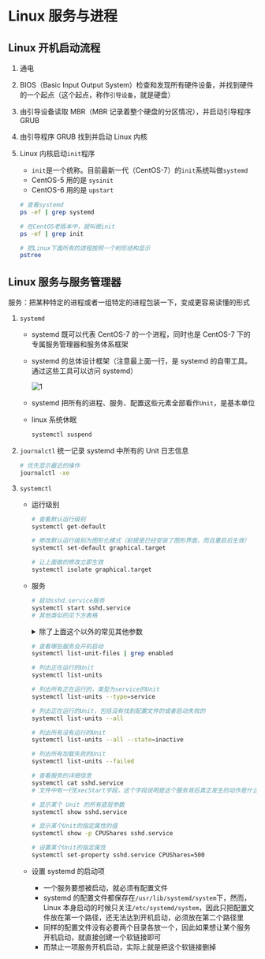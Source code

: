 # Linux 服务与进程

## Linux 开机启动流程

1. 通电

1. BIOS（Basic Input Output System）检查和发现所有硬件设备，并找到硬件的一个起点（这个起点，称作`引导设备`，就是硬盘）

1. 由引导设备读取 MBR（MBR 记录着整个硬盘的分区情况），并启动引导程序 GRUB

1. 由引导程序 GRUB 找到并启动 Linux 内核

1. Linux 内核启动`init`程序

    - `init`是一个统称。目前最新一代（CentOS-7）的`init`系统叫做`systemd`
    - CentOS-5 用的是 `sysinit`
    - CentOS-6 用的是 `upstart`

    ```bash
    # 查看systemd
    ps -ef | grep systemd

    # 在CentOS老版本中，就叫做init
    ps -ef | grep init

    # 把Linux下面所有的进程按照一个树形结构显示
    pstree
    ```

## Linux 服务与服务管理器

服务：把某种特定的进程或者一组特定的进程包装一下，变成更容易读懂的形式

1.  `systemd`

    -   systemd 既可以代表 CentOS-7 的一个进程，同时也是 CentOS-7 下的专属服务管理器和服务体系框架

    -   systemd 的总体设计框架（注意最上面一行，是 systemd 的自带工具。通过这些工具可以访问 systemd）

        ![1](assets/14-01/2021-01-06-13-24-38.png)

    -   systemd 把所有的进程、服务、配置这些元素全部看作`Unit`，是基本单位

    - linux 系统休眠

        ```bash
        systemctl suspend
        ```

1.  `journalctl` 统一记录 systemd 中所有的 Unit 日志信息

    ```bash
    # 优先显示最近的操作
    journalctl -xe
    ```

1.  `systemctl`

    -   运行级别

        ```bash
        # 查看默认运行级别
        systemctl get-default

        # 修改默认运行级别为图形化模式（前提是已经安装了图形界面，而且重启后生效）
        systemctl set-default graphical.target

        # 让上面做的修改立即生效
        systemctl isolate graphical.target
        ```

    -   服务

        ```bash
        # 启动sshd.service服务
        systemctl start sshd.service
        # 其他类似的见下方表格
        ```

        <details>
        <summary>除了上面这个以外的常见其他参数</summary>

        | 参数（只写一个单词的表示和上面格式一样） | 含义                                                                                    |
        | ---------------------------------------- | --------------------------------------------------------------------------------------- |
        | `start`                                  | 启动                                                                                    |
        | `stop`                                   | 关闭（慎用）                                                                            |
        | `restart`                                | 重启                                                                                    |
        | `enable`                                 | 开机启动                                                                                |
        | `disable`                                | 禁止开机启动                                                                            |
        | `try-restart`                            |                                                                                         |
        | `reload`                                 | 重新加载一个服务的配置文件                                                              |
        | `systemctl daemon-reload`                | 重载所有修改过的配置文件                                                                |
        | `force-reload`                           |                                                                                         |
        | `status`                                 | 显示系统状态（`systemctl status`）或者单个进程的状态（`systemctl status sshd.service`） |
        | `kill`                                   | 杀死一个服务的所有子进程                                                                |

        </details>

        ```bash
        # 查看哪些服务会开机启动
        systemctl list-unit-files | grep enabled

        # 列出正在运行的Unit
        systemctl list-units

        # 列出所有正在运行的，类型为service的Unit
        systemctl list-units --type=service

        # 列出正在运行的Unit，包括没有找到配置文件的或者启动失败的
        systemctl list-units --all

        # 列出所有没有运行的Unit
        systemctl list-units --all --state=inactive

        # 列出所有加载失败的Unit
        systemctl list-units --failed
        ```

        ```bash
        # 查看服务的详细信息
        systemctl cat sshd.service
        # 文件中有一行ExecStart字段，这个字段说明是这个服务背后真正发生的动作是什么
        ```

        ```bash
        # 显示某个 Unit 的所有底层参数
        systemctl show sshd.service

        # 显示某个Unit的指定属性的值
        systemctl show -p CPUShares sshd.service

        # 设置某个Unit的指定属性
        systemctl set-property sshd.service CPUShares=500
        ```

    -   设置 systemd 的启动项

        -   一个服务要想被启动，就必须有配置文件
        -   systemd 的配置文件都保存在`/usr/lib/systemd/system`下，然而，Linux 本身启动的时候只关注`/etc/systemd/system`，因此只把配置文件放在第一个路径，还无法达到开机启动，必须放在第二个路径里
        - 同样的配置文件没有必要两个目录各放一个，因此如果想让某个服务开机启动，就直接创建一个软链接即可
        - 而禁止一项服务开机启动，实际上就是把这个软链接删掉
